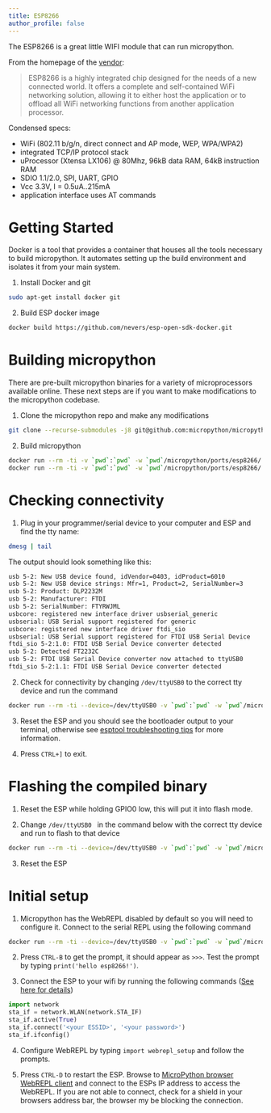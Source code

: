 ```yaml
---
title: ESP8266
author_profile: false
---
```


The ESP8266 is a great little WIFI module that can run micropython.

From the homepage of the [vendor](https://espressif.com/en/products/esp8266/):

> ESP8266 is a highly integrated chip designed for the needs of a new connected world. It offers a complete and self-contained WiFi networking solution, allowing it to either host the application or to offload all WiFi networking functions from another application processor.

Condensed specs:

* WiFi (802.11 b/g/n, direct connect and AP mode, WEP, WPA/WPA2)
* integrated TCP/IP protocol stack
* uProcessor (Xtensa LX106) @ 80Mhz, 96kB data RAM, 64kB instruction RAM
* SDIO 1.1/2.0, SPI, UART, GPIO
* Vcc 3.3V, I = 0.5uA..215mA
* application interface uses AT commands

# Getting Started

Docker is a tool that provides a container that houses all the tools necessary to build micropython. It automates setting up the build environment and isolates it from your main system.

1. Install Docker and git
```sh
sudo apt-get install docker git
```
2. Build ESP docker image  
```sh
docker build https://github.com/nevers/esp-open-sdk-docker.git
```

# Building micropython

There are pre-built micropython binaries for a variety of microprocessors available online. These next steps are if you want to make modifications to the micropython codebase.

1. Clone the micropython repo and make any modifications  
```sh
git clone --recurse-submodules -j8 git@github.com:micropython/micropython.git
```

2. Build micropython  
```sh
docker run --rm -ti -v `pwd`:`pwd` -w `pwd`/micropython/ports/esp8266/ esp-open-sdk:2.0.0 make axtls
docker run --rm -ti -v `pwd`:`pwd` -w `pwd`/micropython/ports/esp8266/ esp-open-sdk:2.0.0 make
```
  
# Checking connectivity

1. Plug in your programmer/serial device to your computer and ESP and find the tty name:
  ```sh
  dmesg | tail
  ```
  The output should look something like this:
  ```sh
  usb 5-2: New USB device found, idVendor=0403, idProduct=6010
  usb 5-2: New USB device strings: Mfr=1, Product=2, SerialNumber=3
  usb 5-2: Product: DLP2232M
  usb 5-2: Manufacturer: FTDI
  usb 5-2: SerialNumber: FTYRWJML
  usbcore: registered new interface driver usbserial_generic
  usbserial: USB Serial support registered for generic
  usbcore: registered new interface driver ftdi_sio
  usbserial: USB Serial support registered for FTDI USB Serial Device
  ftdi_sio 5-2:1.0: FTDI USB Serial Device converter detected
  usb 5-2: Detected FT2232C
  usb 5-2: FTDI USB Serial Device converter now attached to ttyUSB0
  ftdi_sio 5-2:1.1: FTDI USB Serial Device converter detected
  ```

2. Check for connectivity by changing `/dev/ttyUSB0` to the correct tty device and run the command
```sh
docker run --rm -ti --device=/dev/ttyUSB0 -v `pwd`:`pwd` -w `pwd`/micropython/ports/esp8266/ -e PYTHONIOENCODING=utf-8 esp-open-sdk:2.0.0 python -m serial.tools.miniterm /dev/ttyUSB0 115200
```

3. Reset the ESP and you should see the bootloader output to your terminal, otherwise see [esptool troubleshooting tips](https://github.com/espressif/esptool#troubleshooting) for more information.

4. Press `CTRL+]` to exit.  


# Flashing the compiled binary

1. Reset the ESP while holding GPIO0 low, this will put it into flash mode.

2. Change `/dev/ttyUSB0 ` in the command below with the correct tty device and run to flash to that device
```sh
docker run --rm -ti --device=/dev/ttyUSB0 -v `pwd`:`pwd` -w `pwd`/micropython/ports/esp8266/ esp-open-sdk:2.0.0 make PORT=/dev/ttyUSB0 deploy
```

3. Reset the ESP

# Initial setup

1. Micropython has the WebREPL disabled by default so you will need to configure it. Connect to the serial REPL using the following command
```sh
docker run --rm -ti --device=/dev/ttyUSB0 -v `pwd`:`pwd` -w `pwd`/micropython/ports/esp8266/ -e PYTHONIOENCODING=utf-8 esp-open-sdk:2.0.0 python -m serial.tools.miniterm /dev/ttyUSB0 115200
```

2. Press `CTRL-B` to get the prompt, it should appear as `>>>`. Test the prompt by typing `print('hello esp8266!')`.

3. Connect the ESP to your wifi by running the following commands ([See here for details](https://docs.micropython.org/en/latest/esp8266/esp8266/tutorial/network_basics.html#configuration-of-the-wifi))
```python
import network
sta_if = network.WLAN(network.STA_IF)
sta_if.active(True)
sta_if.connect('<your ESSID>', '<your password>')
sta_if.ifconfig()
```

4. Configure WebREPL by typing `import webrepl_setup` and follow the prompts.

5. Press `CTRL-D` to restart the ESP. Browse to [MicroPython browser WebREPL client](https://micropython.org/webrepl/) and connect to the ESPs IP address to access the WebREPL. If you are not able to connect, check for a shield in your browsers address bar, the browser my be blocking the connection.
